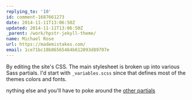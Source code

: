 ```yaml
---
replying_to: '10'
id: comment-1687661273
date: 2014-11-11T13:06:50Z
updated: 2014-11-11T13:06:50Z
_parent: /work/hpstr-jekyll-theme/
name: Michael Rose
url: https://mademistakes.com/
email: 1ce71bc10b86565464b612093d89707e
---
```


By editing the site's CSS. The main stylesheet is broken up into various Sass
partials. I'd start with `_variables.scss` since that defines most of the themes
colors and fonts.

nything else and you'll have to poke around the
[other partials](https://github.com/mmistakes/hpstr-jekyll-theme/tree/master/_sass)
